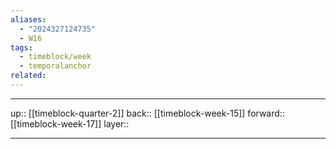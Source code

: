```yaml
---
aliases:
  - "2024327124735"
  - W16
tags:
  - timeblock/week
  - temporalanchor
related:
---
```




***

up:: [[timeblock-quarter-2]]
back:: [[timeblock-week-15]]
forward:: [[timeblock-week-17]]
layer:: 

***
